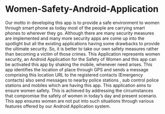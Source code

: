 # Women-Safety-Android-Application
Our motto in developing this app is to provide a safe environment to women 
through smart phone as today most of the people are carrying smart phones to wherever they go. 
Although there are many security measures are implemented and many more security apps are come
up into the spotlight but all the existing applications having some drawbacks to provide the ultimate 
security. So, it is better to take our own safety measures rather than becoming a victim of those 
crimes. This Application represents women security, an Android Application for the Safety of Women 
and this app can be activated this app by shaking the mobile, whenever need arises. This app identifies 
the location of place through GPS and sends a message comprising this location URL to the registered 
contacts (Emergency contacts) also send messages to nearby police stations , sub control police stations 
and mobiles which are having this app. This application aims to ensure women safety. This is achieved 
by addressing the circumstances that compromise the safety of women in today’s day and present 
scenario. This app ensures women are not put into such situations through various features offered by 
our Android Application system.
